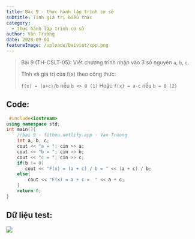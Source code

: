```yaml
---
title: Bài 9 - thực hành lập trình cơ sở
subtitle: Tính giá trị biểu thức
category:
  - thực hành lập trình cơ sở
author: Văn Trường
date: 2020-09-01
featureImage: /uploads/baiviet/cpp.png
---
```


> Bài 9 (TH-CSLT-05): Viết chương trình nhập vào 3 số nguyên `a`, `b`, `c`. 
>
>Tính và giá trị của f(x) theo công thức:
>
>`f(x) = (a+c)/b` nếu `b <> 0 (1)` Hoặc `f(x) = a-c` nếu `b = 0 (2)`

## Code:  

```c++
 #include<iostream>
using namespace std;
int main(){
	//bai 9 - fithou.netlify.app - Van Truong
	int a, b, c;
	cout << "a = "; cin >> a;
	cout << "b = "; cin >> b;
	cout << "c = "; cin >> c;
	if(b != 0)
	   cout << "F(x) = (a + c) / b = " << (a + c) / b;
	else{
		cout << "F(x) = a + c =  " << a + c;
	}
	return 0;
}
```

## Dữ liệu test:
![](https://i.ibb.co/sWQ7pRf/122189977-871032180098300-8045954566134336144-n.png)